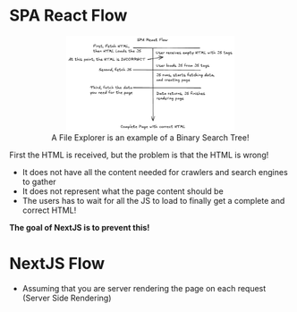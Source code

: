 # SPA React Flow

<figure style='text-align: center';>
  <img src="./images/flows/spa_react_flow.png" alt="A visual of the window's file explorer" width="300"/>
  <figcaption>A File Explorer is an example of a Binary Search Tree!</figcaption>
</figure>

First the HTML is received, but the problem is that the HTML is wrong!

-   It does not have all the content needed for crawlers and search engines to gather
-   It does not represent what the page content should be
-   The users has to wait for all the JS to load to finally get a complete and correct HTML!

**The goal of NextJS is to prevent this!**

# NextJS Flow

-   Assuming that you are server rendering the page on each request (Server Side Rendering)

